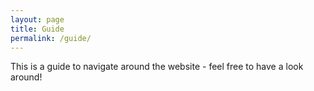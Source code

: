```yaml
---
layout: page
title: Guide
permalink: /guide/
---
```

This is a guide to navigate around the website - feel free to have a look around!